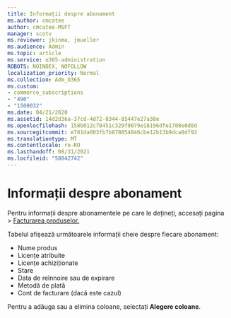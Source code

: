 ```yaml
---
title: Informații despre abonament
ms.author: cmcatee
author: cmcatee-MSFT
manager: scotv
ms.reviewer: jkinma, jmueller
ms.audience: Admin
ms.topic: article
ms.service: o365-administration
ROBOTS: NOINDEX, NOFOLLOW
localization_priority: Normal
ms.collection: Adm_O365
ms.custom:
- commerce_subscriptions
- "490"
- "1500032"
ms.date: 04/21/2020
ms.assetid: 14d2d36a-37cd-4d72-8344-85447e27a38e
ms.openlocfilehash: 158b012c78451c329f9079e18196dfe1708e0d8d
ms.sourcegitcommit: e781da003fb7b878854846cbe12b13b9dca8df92
ms.translationtype: MT
ms.contentlocale: ro-RO
ms.lasthandoff: 08/31/2021
ms.locfileid: "58842742"
---
```

# <a name="subscription-information"></a>Informații despre abonament

Pentru informații despre abonamentele pe care  le dețineți, accesați pagina \> [Facturarea produselor.](https://go.microsoft.com/fwlink/p/?linkid=842054)
  
Tabelul afișează următoarele informații cheie despre fiecare abonament:
  
- Nume produs
- Licențe atribuite
- Licențe achiziționate
- Stare
- Data de reînnoire sau de expirare
- Metodă de plată
- Cont de facturare (dacă este cazul)
 
Pentru a adăuga sau a elimina coloane, selectați **Alegere coloane**.